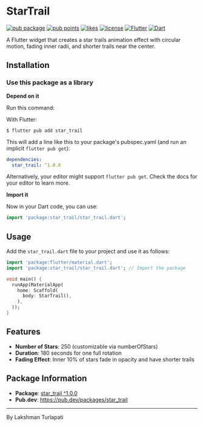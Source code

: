 # StarTrail 

[![pub package](https://img.shields.io/pub/v/star_trail.svg)](https://pub.dev/packages/star_trail)
[![pub points](https://img.shields.io/pub/points/star_trail)](https://pub.dev/packages/star_trail/score)
[![likes](https://img.shields.io/pub/likes/star_trail)](https://pub.dev/packages/star_trail/score)
[![license](https://img.shields.io/github/license/LakshmanTurlapati/Star-Trail-Flutter)](https://github.com/LakshmanTurlapati/Star-Trail-Flutter/blob/main/LICENSE)
[![Flutter](https://img.shields.io/badge/Flutter-02569B?style=flat&logo=flutter&logoColor=white)](https://flutter.dev)
[![Dart](https://img.shields.io/badge/Dart-0175C2?style=flat&logo=dart&logoColor=white)](https://dart.dev)

A Flutter widget that creates a star trails animation effect with circular motion, fading inner radii, and shorter trails near the center.

## Installation

### Use this package as a library

**Depend on it**

Run this command:

With Flutter:

```shell
$ flutter pub add star_trail
```

This will add a line like this to your package's pubspec.yaml (and run an implicit `flutter pub get`):

```yaml
dependencies:
  star_trail: ^1.0.0
```

Alternatively, your editor might support `flutter pub get`. Check the docs for your editor to learn more.

**Import it**

Now in your Dart code, you can use:

```dart
import 'package:star_trail/star_trail.dart';
```

## Usage

Add the `star_trail.dart` file to your project and use it as follows:

```dart
import 'package:flutter/material.dart';
import 'package:star_trail/star_trail.dart'; // Import the package

void main() {
  runApp(MaterialApp(
    home: Scaffold(
      body: StarTrail(),
    ),
  ));
}
```

## Features

- **Number of Stars**: 250 (customizable via numberOfStars)
- **Duration**: 180 seconds for one full rotation  
- **Fading Effect**: Inner 10% of stars fade in opacity and have shorter trails

## Package Information

- **Package**: [star_trail ^1.0.0](https://pub.dev/packages/star_trail)
- **Pub.dev**: https://pub.dev/packages/star_trail

---

By Lakshman Turlapati
